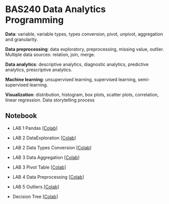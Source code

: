 
# BAS240 Data Analytics Programming

**Data**: variable, variable types, types conversion, pivot, unpivot, aggregation and granularity. 

**Data preprocessing**: data exploratory, preprocessing, missing value, outlier. Multiple data sources: relation, join, merge. 

**Data analytics**: descriptive analytics, diagnostic analytics, predictive analytics, prescriptive analytics. 

**Machine learning**: unsupervised learning, supervised learning, semi-supervised learning. 

**Visualization**: distribution, histogram, box plots, scatter plots, correlation, linear regression. Data storytelling process

## Notebook

- LAB 1 Pandas [[Colab](https://colab.research.google.com/github/9meo/bas240/blob/main/LAB1/Lab_1_Pandas.ipynb)]

- LAB 2 DataExploration  [[Colab](https://colab.research.google.com/github/9meo/bas240/blob/main/LAB2/Lab_2_Pandas_Data_Exploration.ipynb)]

- LAB 2 Data Types Conversion  [[Colab](https://colab.research.google.com/github/9meo/bas240/blob/main/LAB2/Lab_2_data_types_conversion.ipynb)]

- LAB 3 Data Aggregation  [[Colab](https://colab.research.google.com/github/9meo/bas240/blob/main/LAB3/Lab_3_Aggregation.ipynb)]

- LAB 3 Pivot Table  [[Colab](https://colab.research.google.com/github/9meo/bas240/blob/main/LAB3/LAB_3_Pivot_Table.ipynb)]

- LAB 4 Data Preprocessing  [[Colab](https://colab.research.google.com/github/9meo/bas240/blob/main/LAB4/Lab_4_Data_Preprocessing.ipynb)]

- LAB 5 Outliers  [[Colab](https://colab.research.google.com/github/9meo/bas240/blob/main/LAB5/Lab_5_Outliers.ipynb)]

- Decision Tree  [[Colab](https://colab.research.google.com/github/9meo/bas240/blob/main/LAB5/Decision_Tree.ipynb)]

